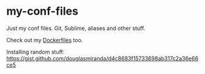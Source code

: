 # my-conf-files
Just my conf files. Git, Sublime, aliases and other stuff.

Check out my [Dockerfiles](https://github.com/douglasmiranda/dockerfiles) too.

Installing random stuff: https://gist.github.com/douglasmiranda/d4c8683f15733698ab317c2a36e66ce5
